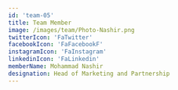 ```yaml
---
id: 'team-05'
title: Team Member
image: /images/team/Photo-Nashir.png
twitterIcon: 'FaTwitter'
facebookIcon: 'FaFacebookF'
instagramIcon: 'FaInstagram'
linkedinIcon: 'FaLinkedin'
memberName: Mohammad Nashir
designation: Head of Marketing and Partnership
---
```

